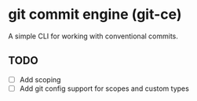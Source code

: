 # git commit engine (git-ce)

A simple CLI for working with conventional commits.

## TODO
- [ ] Add scoping
- [ ] Add git config support for scopes and custom types
